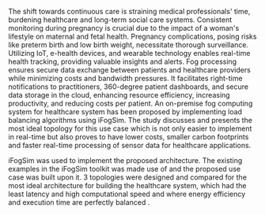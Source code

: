 The shift towards continuous care is straining medical professionals' time, burdening healthcare and long-term social care systems. Consistent monitoring during pregnancy is crucial due to the impact of a woman's lifestyle on maternal and fetal health. Pregnancy complications, posing risks like preterm birth and low birth weight, necessitate thorough surveillance. Utilizing IoT, e-health devices, and wearable technology enables real-time health tracking, providing valuable insights and alerts. Fog processing ensures secure data exchange between patients and healthcare providers while minimizing costs and bandwidth pressures. It facilitates right-time notifications to practitioners, 360-degree patient dashboards, and secure data storage in the cloud, enhancing resource efficiency, increasing productivity, and reducing costs per patient. An on-premise fog computing system for healthcare system has been proposed by implementing load balancing algorithms using iFogSim. The study discusses and presents the most ideal topology for this use case which is not only easier to implement in real-time but also proves to have lower costs, smaller carbon footprints and faster real-time processing of sensor data for healthcare applications.

iFogSim was used to implement the proposed architecture. The existing examples in the iFogSim toolkit was made use of and the proposed use case was built upon it. 3 topologies were designed and compared for the most ideal architecture for building the healthcare system, which had the least latency and high computational speed and where energy efficiency and execution time are perfectly balanced .
